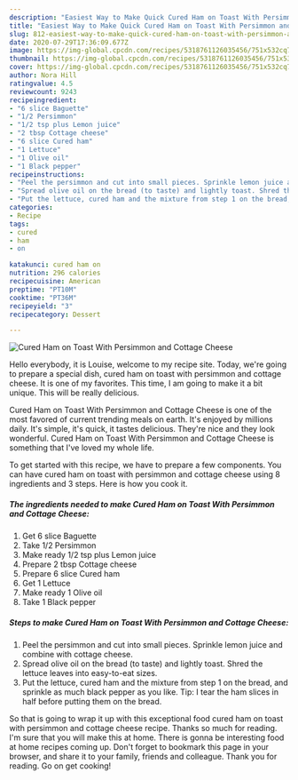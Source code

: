 ```yaml
---
description: "Easiest Way to Make Quick Cured Ham on Toast With Persimmon and Cottage Cheese"
title: "Easiest Way to Make Quick Cured Ham on Toast With Persimmon and Cottage Cheese"
slug: 812-easiest-way-to-make-quick-cured-ham-on-toast-with-persimmon-and-cottage-cheese
date: 2020-07-29T17:36:09.677Z
image: https://img-global.cpcdn.com/recipes/5318761126035456/751x532cq70/cured-ham-on-toast-with-persimmon-and-cottage-cheese-recipe-main-photo.jpg
thumbnail: https://img-global.cpcdn.com/recipes/5318761126035456/751x532cq70/cured-ham-on-toast-with-persimmon-and-cottage-cheese-recipe-main-photo.jpg
cover: https://img-global.cpcdn.com/recipes/5318761126035456/751x532cq70/cured-ham-on-toast-with-persimmon-and-cottage-cheese-recipe-main-photo.jpg
author: Nora Hill
ratingvalue: 4.5
reviewcount: 9243
recipeingredient:
- "6 slice Baguette"
- "1/2 Persimmon"
- "1/2 tsp plus Lemon juice"
- "2 tbsp Cottage cheese"
- "6 slice Cured ham"
- "1 Lettuce"
- "1 Olive oil"
- "1 Black pepper"
recipeinstructions:
- "Peel the persimmon and cut into small pieces. Sprinkle lemon juice and combine with cottage cheese."
- "Spread olive oil on the bread (to taste) and lightly toast. Shred the lettuce leaves into easy-to-eat sizes."
- "Put the lettuce, cured ham and the mixture from step 1 on the bread, and sprinkle as much black pepper as you like. Tip: I tear the ham slices in half before putting them on the bread."
categories:
- Recipe
tags:
- cured
- ham
- on

katakunci: cured ham on 
nutrition: 296 calories
recipecuisine: American
preptime: "PT10M"
cooktime: "PT36M"
recipeyield: "3"
recipecategory: Dessert

---
```



![Cured Ham on Toast With Persimmon and Cottage Cheese](https://img-global.cpcdn.com/recipes/5318761126035456/751x532cq70/cured-ham-on-toast-with-persimmon-and-cottage-cheese-recipe-main-photo.jpg)

Hello everybody, it is Louise, welcome to my recipe site. Today, we're going to prepare a special dish, cured ham on toast with persimmon and cottage cheese. It is one of my favorites. This time, I am going to make it a bit unique. This will be really delicious.

Cured Ham on Toast With Persimmon and Cottage Cheese is one of the most favored of current trending meals on earth. It's enjoyed by millions daily. It's simple, it's quick, it tastes delicious. They're nice and they look wonderful. Cured Ham on Toast With Persimmon and Cottage Cheese is something that I've loved my whole life.




To get started with this recipe, we have to prepare a few components. You can have cured ham on toast with persimmon and cottage cheese using 8 ingredients and 3 steps. Here is how you cook it.

<!--inarticleads1-->

##### The ingredients needed to make Cured Ham on Toast With Persimmon and Cottage Cheese:

1. Get 6 slice Baguette
1. Take 1/2 Persimmon
1. Make ready 1/2 tsp plus Lemon juice
1. Prepare 2 tbsp Cottage cheese
1. Prepare 6 slice Cured ham
1. Get 1 Lettuce
1. Make ready 1 Olive oil
1. Take 1 Black pepper




<!--inarticleads2-->

##### Steps to make Cured Ham on Toast With Persimmon and Cottage Cheese:

1. Peel the persimmon and cut into small pieces. Sprinkle lemon juice and combine with cottage cheese.
1. Spread olive oil on the bread (to taste) and lightly toast. Shred the lettuce leaves into easy-to-eat sizes.
1. Put the lettuce, cured ham and the mixture from step 1 on the bread, and sprinkle as much black pepper as you like. Tip: I tear the ham slices in half before putting them on the bread.




So that is going to wrap it up with this exceptional food cured ham on toast with persimmon and cottage cheese recipe. Thanks so much for reading. I'm sure that you will make this at home. There is gonna be interesting food at home recipes coming up. Don't forget to bookmark this page in your browser, and share it to your family, friends and colleague. Thank you for reading. Go on get cooking!
